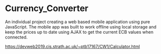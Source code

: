 # Currency_Converter
An individual project creating a web based mobile application using pure JavaScript. The mobile app was built to work offline using local storage and keep the prices up to date using AJAX to get the current ECB values when connected.

https://devweb2019.cis.strath.ac.uk/~ptb17167/CW1/Calculator.html
